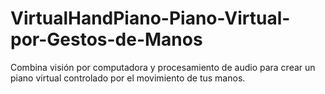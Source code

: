 # VirtualHandPiano-Piano-Virtual-por-Gestos-de-Manos
Combina visión por computadora y procesamiento de audio para crear un piano virtual controlado por el movimiento de tus manos. 
